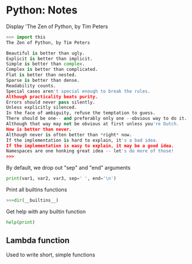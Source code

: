 # Python: Notes

Display 'The Zen of Python, by Tim Peters

```python
>>> import this
The Zen of Python, by Tim Peters

Beautiful is better than ugly.
Explicit is better than implicit.
Simple is better than complex.
Complex is better than complicated.
Flat is better than nested.
Sparse is better than dense.
Readability counts.
Special cases aren't special enough to break the rules.
Although practicality beats purity.
Errors should never pass silently.
Unless explicitly silenced.
In the face of ambiguity, refuse the temptation to guess.
There should be one-- and preferably only one --obvious way to do it.
Although that way may not be obvious at first unless you're Dutch.
Now is better than never.
Although never is often better than *right* now.
If the implementation is hard to explain, it's a bad idea.
If the implementation is easy to explain, it may be a good idea.
Namespaces are one honking great idea -- let's do more of those!
>>>
```

By default, we drop out "sep" and "end" arguments

```python
print(var1, var2, var3, sep=' ', end='\n')
```

Print all builtins functions

```python
>>>dir(__builtins__)
```

Get help with any builtin function

```python
help(print)
```

## Lambda function
Used to write short, simple functions

